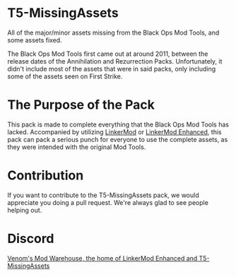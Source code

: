 # T5-MissingAssets
All of the major/minor assets missing from the Black Ops Mod Tools, and some assets fixed.

The Black Ops Mod Tools first came out at around 2011, between the release dates of the Annihilation and Rezurrection Packs. Unfortunately, it didn't include most of the assets that were in said packs, only including some of the assets seen on First Strike.

# The Purpose of the Pack
This pack is made to complete everything that the Black Ops Mod Tools has lacked. Accompanied by utilizing [LinkerMod](https://github.com/Nukem9/LinkerMod) or [LinkerMod Enhanced](https://github.com/ribbitpoison/LinkerMod-Enhanced), this pack can pack a serious punch for everyone to use the complete assets, as they were intended with the original Mod Tools.

# Contribution
If you want to contribute to the T5-MissingAssets pack, we would appreciate you doing a pull request. We're always glad to see people helping out.

# Discord
[Venom's Mod Warehouse, the home of LinkerMod Enhanced and T5-MissingAssets](https://discord.gg/NSsYXecFxf)
